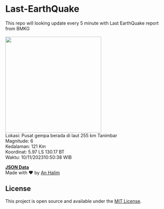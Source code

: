 # Last-EarthQuake
This repo will looking update every 5 minute with Last EarthQuake report from BMKG
<br>
<br>
<img src="https://static.bmkg.go.id/20231110105038.mmi.jpg" width="300"/>
<br>
Lokasi: Pusat gempa berada di laut 255 km Tanimbar <br>
Magnitude: 6 <br>
Kedalaman: 121 Km <br>
Koordinat: 5.97 LS 130.17 BT <br>
Waktu: 10/11/202310:50:38 WIB <br>

<a href="./data/data.json">**JSON Data**</a>
<br>
Made with ❤️ by <a href="https://github.com/an-halim">An Halim</a>
## License

This project is open source and available under the [MIT License](LICENSE).
